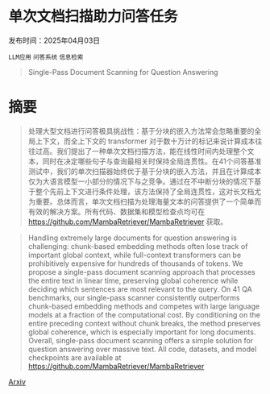 # 单次文档扫描助力问答任务

发布时间：2025年04月03日

`LLM应用` `问答系统` `信息检索`

> Single-Pass Document Scanning for Question Answering

# 摘要

> 处理大型文档进行问答极具挑战性：基于分块的嵌入方法常会忽略重要的全局上下文，而全上下文的 transformer 对于数十万计的标记来说计算成本往往过高。我们提出了一种单次文档扫描方法，能在线性时间内处理整个文本，同时在决定哪些句子与查询最相关时保持全局连贯性。在41个问答基准测试中，我们的单次扫描器始终优于基于分块的嵌入方法，并且在计算成本仅为大语言模型一小部分的情况下与之竞争。通过在不中断分块的情况下基于整个先前上下文进行条件处理，该方法保持了全局连贯性，这对长文档尤为重要。总体而言，单次文档扫描为处理海量文本的问答提供了一个简单而有效的解决方案。所有代码、数据集和模型检查点均可在 https://github.com/MambaRetriever/MambaRetriever 获取。

> Handling extremely large documents for question answering is challenging: chunk-based embedding methods often lose track of important global context, while full-context transformers can be prohibitively expensive for hundreds of thousands of tokens. We propose a single-pass document scanning approach that processes the entire text in linear time, preserving global coherence while deciding which sentences are most relevant to the query. On 41 QA benchmarks, our single-pass scanner consistently outperforms chunk-based embedding methods and competes with large language models at a fraction of the computational cost. By conditioning on the entire preceding context without chunk breaks, the method preserves global coherence, which is especially important for long documents. Overall, single-pass document scanning offers a simple solution for question answering over massive text. All code, datasets, and model checkpoints are available at https://github.com/MambaRetriever/MambaRetriever

[Arxiv](https://arxiv.org/abs/2504.03101)